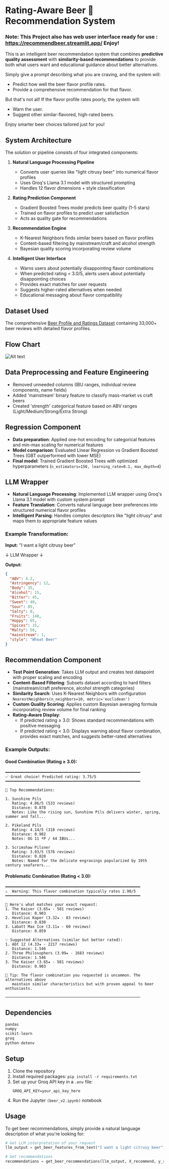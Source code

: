 # Rating-Aware Beer 🍺 Recommendation System

### Note: This Project also has web user interface ready for use : https://recommendbeer.streamlit.app/ Enjoy!

This is an intelligent beer recommendation system that combines **predictive quality assessment** with **similarity-based recommendations** to provide both what users want and educational guidance about better alternatives.

Simply give a prompt describing what you are craving, and the system will:

- Predict how well the beer flavor profile rates.
- Provide a comprehensive recommendation for that flavor.

But that's not all! If the flavor profile rates poorly, the system will:

- Warn the user.
- Suggest other similar-flavored, high-rated beers.

Enjoy smarter beer choices tailored just for you!

## System Architecture

The solution or pipeline consists of four integrated components:

1. **Natural Language Processing Pipeline**
   - Converts user queries like "light citrusy beer" into numerical flavor profiles
   - Uses Groq's Llama 3.1 model with structured prompting
   - Handles 12 flavor dimensions + style classification

2. **Rating Prediction Component**
   - Gradient Boosted Trees model predicts beer quality (1-5 stars)
   - Trained on flavor profiles to predict user satisfaction
   - Acts as quality gate for recommendations

3. **Recommendation Engine**
   - K-Nearest Neighbors finds similar beers based on flavor profiles
   - Content-based filtering by mainstream/craft and alcohol strength
   - Bayesian quality scoring incorporating review volume

4. **Intelligent User Interface**
   - Warns users about potentially disappointing flavor combinations
   - When predicted rating < 3.0/5, alerts users about potentially disappointing choices
   - Provides exact matches for user requests
   - Suggests higher-rated alternatives when needed
   - Educational messaging about flavor compatibility

## Dataset Used

The comprehensive [Beer Profile and Ratings Dataset](https://www.kaggle.com/datasets/ruthgn/beer-profile-and-ratings-data-set) containing 33,000+ beer reviews with detailed flavor profiles.

## Flow Chart

![Alt text](flowchart.png)

## Data Preprocessing and Feature Engineering

* Removed unneeded columns (IBU ranges, individual review components, name fields)
* Added 'mainstream' binary feature to classify mass-market vs craft beers
* Created 'strength' categorical feature based on ABV ranges (Light/Medium/Strong/Extra Strong)

## Regression Component

* **Data preparation**: Applied one-hot encoding for categorical features and min-max scaling for numerical features
* **Model comparison**: Evaluated Linear Regression vs Gradient Boosted Trees (GBT outperformed with lower MSE)
* **Final model**: Trained Gradient Boosted Trees with optimized hyperparameters (`n_estimators=150, learning_rate=0.1, max_depth=4`)

## LLM Wrapper

* **Natural Language Processing**: Implemented LLM wrapper using Groq's Llama 3.1 model with custom system prompt
* **Feature Translation**: Converts natural language beer preferences into structured numerical flavor profiles
* **Intelligent Parsing**: Handles complex descriptors like "light citrusy" and maps them to appropriate feature values

### Example Transformation:

**Input:** "I want a light citrusy beer"

↓ LLM Wrapper ↓

**Output:**
```json
{
  "ABV": 4.2,
  "Astringency": 12,
  "Body": 35,
  "Alcohol": 15,
  "Bitter": 45,
  "Sweet": 40,
  "Sour": 85,
  "Salty": 0,
  "Fruits": 140,
  "Hoppy": 65,
  "Spices": 15,
  "Malty": 50,
  "mainstream": 1,
  "style": "Wheat Beer"
}
```

## Recommendation Component

* **Test Point Generation**: Takes LLM output and creates test datapoint with proper scaling and encoding
* **Content-Based Filtering**: Subsets dataset according to hard filters (mainstream/craft preference, alcohol strength categories)
* **Similarity Search**: Uses K-Nearest Neighbors with configuration `NearestNeighbors(n_neighbors=10, metric='euclidean')`
* **Custom Quality Scoring**: Applies custom Bayesian averaging formula incorporating review volume for final ranking
* **Rating-Aware Display**: 
  - If predicted rating ≥ 3.0: Shows standard recommendations with positive messaging
  - If predicted rating < 3.0: Displays warning about flavor combination, provides exact matches, and suggests better-rated alternatives

### Example Outputs:

#### Good Combination (Rating ≥ 3.0):

```
━━━━━━━━━━━━━━━━━━━━━━━━━━━━━━━━━━━━━━━━━━━━━━━━━━━━━━━━━━━━
✅ Great choice! Predicted rating: 3.75/5
━━━━━━━━━━━━━━━━━━━━━━━━━━━━━━━━━━━━━━━━━━━━━━━━━━━━━━━━━━━━

🍺 Top Recommendations:

1. Sunshine Pils
   Rating: 4.06/5 (533 reviews)
   Distance: 0.878
   Notes: Like the rising sun, Sunshine Pils delivers winter, spring, summer and fall...

2. Pikeland Pils
   Rating: 4.14/5 (318 reviews)
   Distance: 0.902
   Notes: OG 11 ºP / 44 IBUs...

3. Scrimshaw Pilsner
   Rating: 3.93/5 (576 reviews)
   Distance: 0.828
   Notes: Named for the delicate engravings popularized by 19th century seafarers...
```

#### Problematic Combination (Rating < 3.0):

```
━━━━━━━━━━━━━━━━━━━━━━━━━━━━━━━━━━━━━━━━━━━━━━━━━━━━━━━━━━━━
⚠️  Warning: This flavor combination typically rates 2.90/5
━━━━━━━━━━━━━━━━━━━━━━━━━━━━━━━━━━━━━━━━━━━━━━━━━━━━━━━━━━━━

📍 Here's what matches your exact request:
1. The Kaiser (3.65★ - 581 reviews)
   Distance: 0.903
2. Hevelius Kaper (3.32★ - 83 reviews)
   Distance: 0.830
3. Labatt Max Ice (3.11★ - 60 reviews)
   Distance: 0.859

💡 Suggested Alternatives (similar but better rated):
1. Abt 12 (4.33★ - 2217 reviews)
   Distance: 1.546
2. Three Philosophers (3.99★ - 1683 reviews)
   Distance: 1.546
3. The Kaiser (3.65★ - 581 reviews)
   Distance: 0.903

💭 Tip: The flavor combination you requested is uncommon. The alternatives above
   maintain similar characteristics but with proven appeal to beer enthusiasts.

────────────────────────────────────────────────────────────
```

## Dependencies

```python
pandas
numpy
scikit-learn
groq
python-dotenv
```

## Setup

1. Clone the repository
2. Install required packages: `pip install -r requirements.txt`
3. Set up your Groq API key in a `.env` file:
   ```
   GROQ_API_KEY=your_api_key_here
   ```
4. Run the Jupyter ```(beer_v2.ipynb)``` notebook

## Usage

To get beer recommendations, simply provide a natural language description of what you're looking for:

```python
# Get LLM interpretation of your request
llm_output = get_beer_features_from_text("I want a light citrusy beer")

# Get recommendations
recommendations = get_beer_recommendations(llm_output, X_recommend, y_recommend)
```
